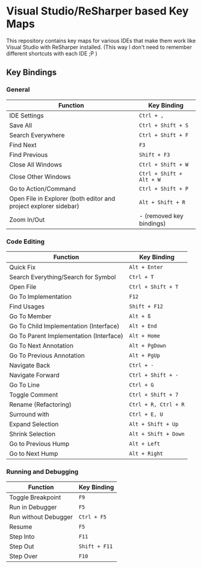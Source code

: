# Visual Studio/ReSharper based Key Maps

This repository contains key maps for various IDEs that make them work like Visual Studio with ReSharper installed. (This way I don't need to remember different shortcuts with each IDE ;P )

## Key Bindings

### General

| Function | Key Binding
| -------- | -----------
| IDE Settings | `Ctrl + ,`
| Save All | `Ctrl + Shift + S`
| Search Everywhere | `Ctrl + Shift + F`
| Find Next | `F3`
| Find Previous | `Shift + F3`
| Close All Windows | `Ctrl + Shift + W`
| Close Other Windows | `Ctrl + Shift + Alt + W`
| Go to Action/Command | `Ctrl + Shift + P`
| Open File in Explorer (both editor and project explorer sidebar) | `Alt + Shift + R`
| Zoom In/Out | - (removed key bindings)

### Code Editing

| Function | Key Binding
| -------- | -----------
| Quick Fix | `Alt + Enter`
| Search Everything/Search for Symbol | `Ctrl + T`
| Open File | `Ctrl + Shift + T`
| Go To Implementation | `F12`
| Find Usages | `Shift + F12`
| Go To Member | `Alt + ß`
| Go To Child Implementation (Interface) | `Alt + End`
| Go To Parent Implementation (Interface) | `Alt + Home`
| Go To Next Annotation | `Alt + PgDown`
| Go To Previous Annotation | `Alt + PgUp`
| Navigate Back | `Ctrl + -`
| Navigate Forward | `Ctrl + Shift + -`
| Go To Line | `Ctrl + G`
| Toggle Comment | `Ctrl + Shift + 7`
| Rename (Refactoring) | `Ctrl + R, Ctrl + R`
| Surround with | `Ctrl + E, U`
| Expand Selection | `Alt + Shift + Up`
| Shrink Selection | `Alt + Shift + Down`
| Go to Previous Hump | `Alt + Left`
| Go to Next Hump | `Alt + Right`

### Running and Debugging

| Function | Key Binding
| -------- | -----------
| Toggle Breakpoint | `F9`
| Run in Debugger | `F5`
| Run without Debugger | `Ctrl + F5`
| Resume | `F5`
| Step Into | `F11`
| Step Out | `Shift + F11`
| Step Over | `F10`
